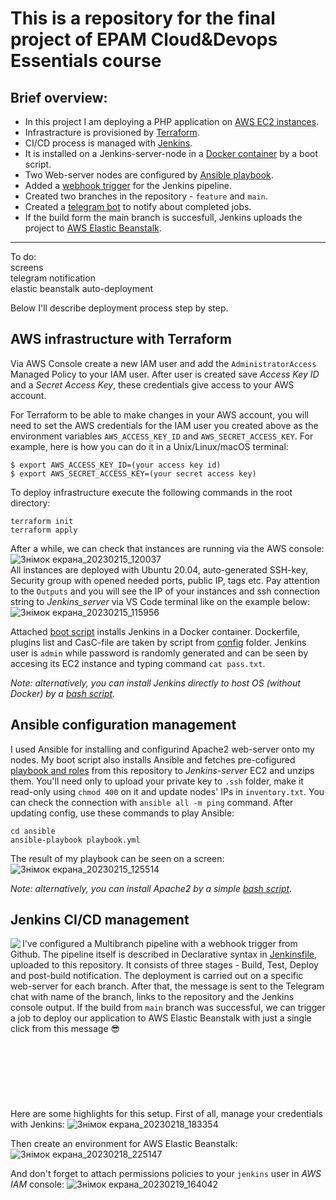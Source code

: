 This is a repository for the final project of EPAM Cloud&Devops Essentials course
=============
Brief overview:
---------------------------------------
- In this project I am deploying a PHP application on [AWS EC2 instances](https://aws.amazon.com/ec2/).
- Infrastracture is provisioned by [Terraform](https://www.terraform.io/).
- CI/CD process is managed with [Jenkins](https://www.jenkins.io/).
- It is installed on a Jenkins-server-node in a [Docker container](https://www.docker.com/) by a boot script.
- Two Web-server nodes are configured by [Ansible playbook](https://www.ansible.com/).
- Added a [webhook trigger](https://plugins.jenkins.io/generic-webhook-trigger/) for the Jenkins pipeline.
- Created two branches in the repository - `feature` and `main`.
- Created a [telegram bot](https://plugins.jenkins.io/telegram-notifications/) to notify about completed jobs.
- If the build form the main branch is succesfull, Jenkins uploads the project to [AWS Elastic Beanstalk](https://aws.amazon.com/elasticbeanstalk/).
________________________
To do:\
screens\
telegram notification\
elastic beanstalk auto-deployment

Below I'll describe deployment process step by step.

AWS infrastructure with Terraform
--------------------------
Via AWS Console create a new IAM user and add the `AdministratorAccess` Managed Policy to your IAM user. After user is created save *Access Key ID* and a *Secret Access Key*, these credentials give access to your AWS account.

For Terraform to be able to make changes in your AWS account, you will need to set the AWS credentials for the IAM user you created above as the environment variables `AWS_ACCESS_KEY_ID` and `AWS_SECRET_ACCESS_KEY`. For example, here is how you can do it in a Unix/Linux/macOS terminal:

```
$ export AWS_ACCESS_KEY_ID=(your access key id)
$ export AWS_SECRET_ACCESS_KEY=(your secret access key)
```
To deploy infrastructure execute the following commands in the root directory:
```
terraform init
terraform apply
```
After a while, we can check that instances are running via the AWS console:
![Знімок екрана_20230215_120037](https://user-images.githubusercontent.com/106439773/218996387-ca32e155-31c4-4437-aa86-f081838b7e64.png)\
All instances are deployed with Ubuntu 20.04, auto-generated SSH-key, Security group with opened needed ports, public IP, tags etc.
Pay attention to the `Outputs` and you will see the IP of your instances and ssh connection string to *Jenkins_server* via VS Code terminal like on the example below:\
![Знімок екрана_20230215_115956](https://user-images.githubusercontent.com/106439773/218996505-35e5c401-afed-4484-84a3-4a41d84c2135.png)

Attached [boot script](https://github.com/imospan/Final-task/blob/main/docker_jenkins.sh) installs Jenkins in a Docker container. Dockerfile, plugins list and CasC-file are taken by script from [config](https://github.com/imospan/Final-task/tree/main/config) folder. Jenkins user is `admin` while password is randomly generated and can be seen by accesing its EC2 instance and typing command `cat pass.txt`.

*Note: alternatively, you can install Jenkins directly to host OS (without Docker) by a [bash script](https://github.com/imospan/Final-task/blob/main/jenkins_install.sh).*

Ansible configuration management
-------------------------------
I used Ansible for installing and configurind Apache2 web-server onto my nodes. My boot script also installs Ansible and fetches pre-cofigured [playbook and roles](https://github.com/imospan/Final-task/tree/main/ansible) from this repository to *Jenkins-server* EC2 and unzips them. You'll need only to upload your private key to `.ssh` folder, make it read-only using `chmod 400` on it and update nodes' IPs in `inventory.txt`. You can check the connection with `ansible all -m ping` command. After updating config, use these commands to play Ansible:
```
cd ansible
ansible-playbook playbook.yml
```
The result of my playbook can be seen on a screen:\
![Знімок екрана_20230215_125514](https://user-images.githubusercontent.com/106439773/219008613-5104e58b-40fc-4f81-af63-7970b23b8ad0.png)

*Note: alternatively, you can install Apache2 by a simple [bash script](https://github.com/imospan/Final-task/blob/feature/terraform/modules/aws/apache.sh).*

Jenkins CI/CD management
------------------------------
<img align="left" src="https://user-images.githubusercontent.com/106439773/219455834-18037715-e568-4ec1-80e4-1ad6c6438f0b.png"></img>
I've configured a Multibranch pipeline with a webhook trigger from Github. The pipeline itself is described in Declarative syntax in [Jenkinsfile](https://github.com/imospan/Final-task/blob/main/Jenkinsfile), uploaded to this repository. It consists of three stages - Build, Test, Deploy and post-build notification. The deployment is carried out on a specific web-server for each branch. After that, the message is sent to the Telegram chat with name of the branch, links to the repository and the Jenkins console output. If the build from `main` branch was successful, we can trigger a job to deploy our application to AWS Elastic Beanstalk with just a single click from this message :sunglasses:
\
\
\
\
\
\
\
\
Here are some highlights for this setup.
First of all, manage your credentials with Jenkins:
![Знімок екрана_20230218_183354](https://user-images.githubusercontent.com/106439773/219955423-a4051e39-25f5-4ee2-9b56-33ef9ba80b0a.png)

Then create an environment for AWS Elastic Beanstalk:
![Знімок екрана_20230218_225147](https://user-images.githubusercontent.com/106439773/219955204-0045c349-c821-47d2-afa4-c56d9798621e.png)

And don't forget to attach permissions policies to your `jenkins` user in *AWS IAM* console:
![Знімок екрана_20230219_164042](https://user-images.githubusercontent.com/106439773/219955463-c158e328-91ae-4d1b-9d91-90c2248f6a89.png)



